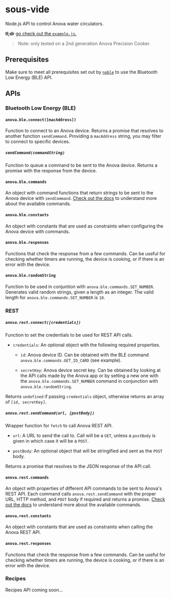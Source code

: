 # sous-vide

Node.js API to control Anova water circulators.

**tl;dr** [go check out the `example.js`.][1]

> Note: only tested on a 2nd generation Anova Precision Cooker.

## Prerequisites

Make sure to meet all prerequisites set out by [`noble`][2] to use the Bluetooth Low Energy (BLE) API.

## APIs

### Bluetooth Low Energy (BLE)

#### `anova.ble.connect([macAddress])`

Function to connect to an Anova device. Returns a promise that resolves to
another function `sendCommand`. Providing a `macAddress` string, you may filter
to connect to specific devices.

##### `sendCommand(commandString)`

Function to queue a command to be sent to the Anova device. Returns a promise
with the response from the device.

#### `anova.ble.commands`

An object with command functions that return strings to be sent to the Anova
device with `sendCommand`. [Check out the docs][3] to understand more about the
available commands.

#### `anova.ble.constants`

An object with constants that are used as constraints when configuring the
Anova device with commands.

#### `anova.ble.responses`

Functions that check the response from a few commands. Can be useful for
checking whether timers are running, the device is cooking, or if there is an
error with the device.

#### `anova.ble.randomString`

Function to be used in conjuntion with `anova.ble.commands.SET_NUMBER`.
Generates valid random strings, given a length as an integer. The valid length
for `anova.ble.commands.SET_NUMBER` is `10`.

### REST

##### `anova.rest.connect([credentials])`

Function to set the credentials to be used for REST API calls.

*   `credentials`: An optional object with the following required properties.

    *   `id`: Anova device ID. Can be obtained with the BLE command
        `anova.ble.commands.GET_ID_CARD` (see example).

    *   `secretKey`: Anova device secret key. Can be obtained by
        looking at the API calls made by the Anova app or by setting a new one
        with the `anova.ble.commands.SET_NUMBER` command in conjunction with
        `anova.ble.randomString`.

Returns `undefined` if passing `credentials` object, otherwise returns an array
of `[id, secretKey]`.

##### `anova.rest.sendCommand(url, [postBody])`

Wrapper function for `fetch` to call Anova REST API.

*   `url`: A URL to send the call to. Call will be a `GET`, unless a `postBody`
    is given in which case it will be a `POST`.

*   `postBody`: An optional object that will be stringified and sent as the
    `POST` body.

Returns a promise that resolves to the JSON response of the API call.

#### `anova.rest.commands`

An object with properties of different API commands to be sent to Anova's REST
API. Each command calls `anova.rest.sendCommand` with the proper URL, HTTP
method, and `POST` body if required and returns a promise.
[Check out the docs][4] to understand more about the available commands.

#### `anova.rest.constants`

An object with constants that are used as constraints when calling the Anova
REST API.

#### `anova.rest.responses`

Functions that check the response from a few commands. Can be useful for
checking whether timers are running, the device is cooking, or if there is an
error with the device.

### Recipes

Recipes API coming soon...

[1]: https://github.com/dfrankland/sous-vide/blob/master/example.js
[2]: https://github.com/sandeepmistry/noble#prerequisites
[3]: https://github.com/dfrankland/sous-vide/blob/master/docs/ble.md
[4]: https://github.com/dfrankland/sous-vide/blob/master/docs/rest.md
